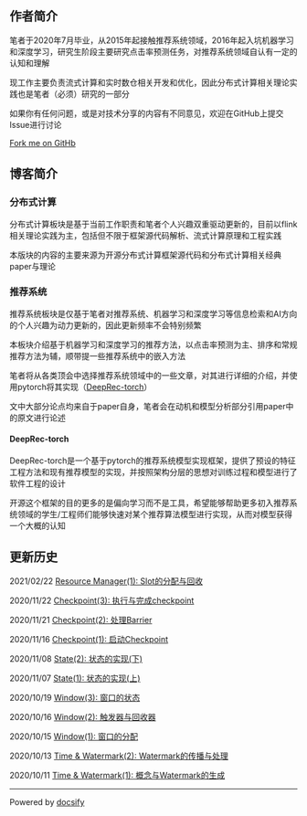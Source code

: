 ## 作者简介

笔者于2020年7月毕业，从2015年起接触推荐系统领域，2016年起入坑机器学习和深度学习，研究生阶段主要研究点击率预测任务，对推荐系统领域自认有一定的认知和理解

现工作主要负责流式计算和实时数仓相关开发和优化，因此分布式计算相关理论实践也是笔者（必须）研究的一部分

如果你有任何问题，或是对技术分享的内容有不同意见，欢迎在GitHub上提交Issue进行讨论

[Fork me on GitHb](https://github.com/zeroized/zeroized.github.io)

## 博客简介

### 分布式计算

分布式计算板块是基于当前工作职责和笔者个人兴趣双重驱动更新的，目前以flink相关理论实践为主，包括但不限于框架源代码解析、流式计算原理和工程实践

本版块的内容的主要来源为开源分布式计算框架源代码和分布式计算相关经典paper与理论

### 推荐系统

推荐系统板块是仅基于笔者对推荐系统、机器学习和深度学习等信息检索和AI方向的个人兴趣为动力更新的，因此更新频率不会特别频繁

本板块介绍基于机器学习和深度学习的推荐方法，以点击率预测为主、排序和常规推荐方法为辅，顺带提一些推荐系统中的嵌入方法

笔者将从各类顶会中选择推荐系统领域中的一些文章，对其进行详细的介绍，并使用pytorch将其实现（[DeepRec-torch](https://github.com/zeroized/DeepRec-torch)）

文中大部分论点均来自于paper自身，笔者会在动机和模型分析部分引用paper中的原文进行论述

#### DeepRec-torch

DeepRec-torch是一个基于pytorch的推荐系统模型实现框架，提供了预设的特征工程方法和现有推荐模型的实现，并按照架构分层的思想对训练过程和模型进行了软件工程的设计

开源这个框架的目的更多的是偏向学习而不是工具，希望能够帮助更多初入推荐系统领域的学生/工程师们能够快速对某个推荐算法模型进行实现，从而对模型获得一个大概的认知

## 更新历史

2021/02/22 [Resource Manager(1): Slot的分配与回收](/engineering/flink/resource-manager1.md)

2020/11/22 [Checkpoint(3): 执行与完成checkpoint](/engineering/flink/checkpoint3.md)

2020/11/21 [Checkpoint(2): 处理Barrier](/engineering/flink/checkpoint2.md)

2020/11/16 [Checkpoint(1): 启动Checkpoint](/engineering/flink/checkpoint1.md)

2020/11/08 [State(2): 状态的实现(下)](/engineering/flink/state2.md)

2020/11/07 [State(1): 状态的实现(上)](/engineering/flink/state1.md)

2020/10/19 [Window(3): 窗口的状态](/engineering/flink/window3.md)

2020/10/16 [Window(2): 触发器与回收器](/engineering/flink/window2.md)

2020/10/15 [Window(1): 窗口的分配](/engineering/flink/window1.md)

2020/10/13 [Time & Watermark(2): Watermark的传播与处理](/engineering/flink/time2.md)

2020/10/11 [Time & Watermark(1): 概念与Watermark的生成](/engineering/flink/time1.md)

---
Powered by [docsify](https://docsify.js.org/)

